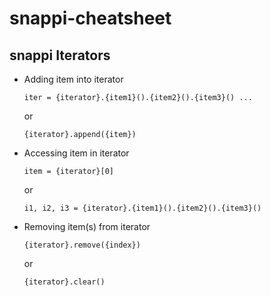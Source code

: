 # snappi-cheatsheet

## snappi Iterators

* Adding item into iterator
    ```
    iter = {iterator}.{item1}().{item2}().{item3}() ...
    ```
    or
    ```
    {iterator}.append({item})
    ```

* Accessing item in iterator
    ```
    item = {iterator}[0]
    ```
    or
    ```
    i1, i2, i3 = {iterator}.{item1}().{item2}().{item3}()
    ```
* Removing item(s) from iterator
    ```
    {iterator}.remove({index})
    ```
    or
    ```
    {iterator}.clear()
    ```